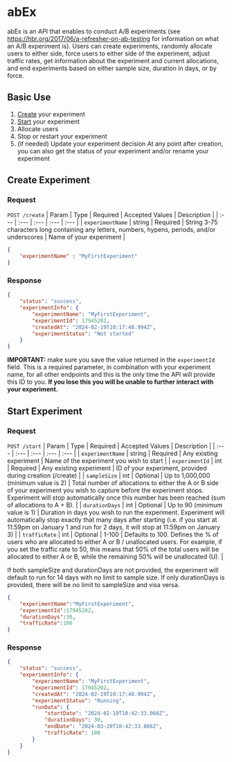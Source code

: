 # abEx

abEx is an API that enables to conduct A/B experiments (see https://hbr.org/2017/06/a-refresher-on-ab-testing for information on what an A/B experiment is). 
Users can create experiments, randomly allocate users to either side, force users to either side of the experiment, adjust traffic rates, get information about the experiment and current allocations, and end experiments based on either sample size, duration in days, or by force.

## Basic Use
1. [Create](#create-experiment) your experiment
2. [Start](#start-experiment) your experiment
3. Allocate users
4. Stop or restart your experiment
5. (if needed) Update your experiment decision
At any point after creation, you can also get the status of your experiment and/or rename your experiment

## Create Experiment
### Request
`POST /create`
| Param | Type | Required | Accepted Values | Description |
| :--- | :--- | :--- | :--- | :--- |
| `experimentName` | string | Required | String 3-75 characters long containing any letters, numbers, hypens, periods, and/or underscores  | Name of your experiment |
```json
{
    "experimentName" : "MyFirstExperiment"
}
```

### Response
```json
{
    "status": "success",
    "experimentInfo": {
        "experimentName": "MyFirstExperiment",
        "experimentId": 17945202,
        "createdAt": "2024-02-19T10:17:40.994Z",
        "experimentStatus": "Not started"
    }
}
```
**IMPORTANT:** make sure you save the value returned in the `experimentId` field. This is a required parameter, in combination with your experiment name, for all other endpoints and this is the only time the API will provide this ID to you. **If you lose this you will be unable to further interact with your experiment.**

## Start Experiment
### Request
`POST /start`
| Param | Type | Required | Accepted Values | Description |
| :--- | :--- | :--- | :--- | :--- |
| `experimentName` | string | Required | Any existing experiment | Name of the experiment you wish to start |
| `experimentId` | int | Required | Any existing experiment | ID of your experiment, provided during creation (/create) |
| `sampleSize` | int | Optional | Up to 1,000,000 (minimum value is 2) | Total number of allocations to either the A or B side of your experiment you wish to capture before the experiment stops. Experiment will stop automatically once this number has been reached (sum of allocations to A + B). |
| `durationDays` | int | Optional | Up to 90 (minimum value is 1) | Duration in days you wish to run the experiment. Experiment will automatically stop exactly that many days after starting (i.e. if you start at 11:59pm on January 1 and run for 2 days, it will stop at 11:59pm on January 3) |
| `trafficRate` | int | Optional | 1-100 | Defaults to 100. Defines the % of users who are allocated to either A or B / unallocated users. For example, if you set the traffic rate to 50, this means that 50% of the total users will be allocated to either A or B, while the remaining 50% will be unallocated (U). |

If both sampleSize and durationDays are not provided, the experiment will default to run for 14 days with no limit to sample size. If only durationDays is provided, there will be no limit to sampleSize and visa versa.
```json
{
    "experimentName":"MyFirstExperiment",
    "experimentId":17945202,
    "durationDays":30,
    "trafficRate":100
}
```

### Response
```json
{
    "status": "success",
    "experimentInfo": {
        "experimentName": "MyFirstExperiment",
        "experimentId": 17945202,
        "createdAt": "2024-02-19T10:17:40.994Z",
        "experimentStatus": "Running",
        "runData": {
            "startDate": "2024-02-19T10:42:33.066Z",
            "durationDays": 30,
            "endDate": "2024-03-20T10:42:33.066Z",
            "trafficRate": 100
        }
    }
}
```
